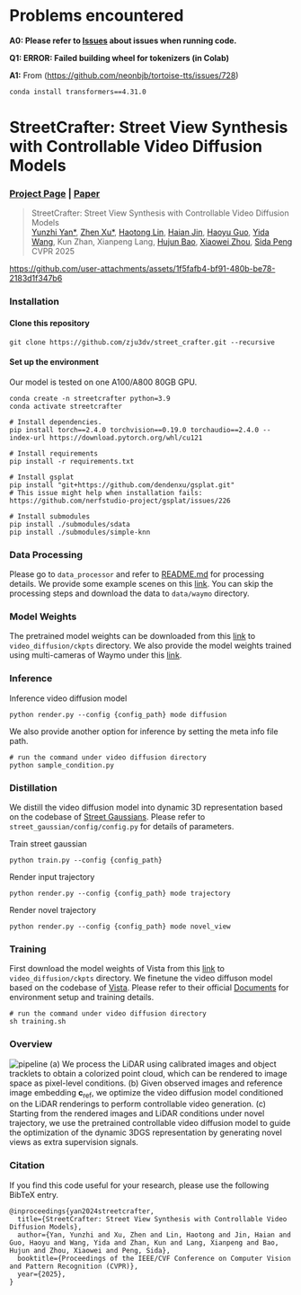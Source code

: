 # Problems encountered 

**A0: Please refer to [Issues](https://github.com/tianshapojun/street_crafter/blob/main/Issues.txt) about issues when running code.**

**Q1: ERROR: Failed building wheel for tokenizers (in Colab)**

**A1:** From (https://github.com/neonbjb/tortoise-tts/issues/728)
```
conda install transformers==4.31.0
```

# StreetCrafter: Street View Synthesis with Controllable Video Diffusion Models

### [Project Page](https://zju3dv.github.io/street_crafter) | [Paper](https://arxiv.org/abs/2412.13188)

> StreetCrafter: Street View Synthesis with Controllable Video Diffusion Models  
> [Yunzhi Yan*](https://yunzhiy.github.io/), [Zhen Xu*](https://zhenx.me/), [Haotong Lin](https://haotongl.github.io/), [Haian Jin](https://haian-jin.github.io/), [Haoyu Guo](https://github.com/ghy0324), [Yida Wang](https://wangyida.github.io/), Kun Zhan, Xianpeng Lang, [Hujun Bao](http://www.cad.zju.edu.cn/home/bao/), [Xiaowei Zhou](https://www.xzhou.me/), [Sida Peng](https://pengsida.net/)<br>
> CVPR 2025

https://github.com/user-attachments/assets/1f5fafb4-bf91-480b-be78-2183d1f347b6



### Installation

#### Clone this repository
```
git clone https://github.com/zju3dv/street_crafter.git --recursive
```

#### Set up the environment

Our model is tested on one A100/A800 80GB GPU.

```
conda create -n streetcrafter python=3.9
conda activate streetcrafter

# Install dependencies.
pip install torch==2.4.0 torchvision==0.19.0 torchaudio==2.4.0 --index-url https://download.pytorch.org/whl/cu121

# Install requirements
pip install -r requirements.txt 

# Install gsplat
pip install "git+https://github.com/dendenxu/gsplat.git" 
# This issue might help when installation fails: https://github.com/nerfstudio-project/gsplat/issues/226

# Install submodules
pip install ./submodules/sdata
pip install ./submodules/simple-knn
```


### Data Processing
Please go to `data_processor` and refer to [README.md](data_processor/README.md) for processing details.
We provide some example scenes on this [link](https://drive.google.com/drive/folders/1a9RirdkWONZ6DUNXEo_wUk-yefM5ryEd?usp=drive_link). You can skip the processing steps and download the data to `data/waymo` directory.


### Model Weights
The pretrained model weights can be downloaded from this [link](https://drive.google.com/file/d/1Qtdkm0wvIUSMWQMVldd-d16rHZsNFFt1/view?usp=drive_link) to `video_diffusion/ckpts` directory. We also provide the model weights trained using multi-cameras of Waymo under this [link](https://drive.google.com/file/d/1GUZw4s2-B9KmUWYNduHa-ur5kVciOyTI/view?usp=drive_link).


### Inference

Inference video diffusion model
```
python render.py --config {config_path} mode diffusion
```

We also provide another option for inference by setting the meta info file path.
```
# run the command under video diffusion directory
python sample_condition.py  
```

### Distillation

We distill the video diffusion model into dynamic 3D representation based on the codebase of [Street Gaussians](https://zju3dv.github.io/street_gaussians/). Please refer to `street_gaussian/config/config.py` for details of parameters.

Train street gaussian
```
python train.py --config {config_path} 
```

Render input trajectory
```
python render.py --config {config_path} mode trajectory
```

Render novel trajectory
```
python render.py --config {config_path} mode novel_view
```


### Training 
First download the model weights of Vista from this [link](https://drive.google.com/file/d/1bCM7XLDquRqnnpauQAK5j1jP-n0y1ama/view) to `video_diffusion/ckpts` directory. 
We finetune the video diffuson model based on the codebase of [Vista](https://opendrivelab.com/Vista/). Please refer to their official [Documents](video_diffusion/docs/) for environment setup and training details.
```
# run the command under video diffusion directory
sh training.sh
```



### Overview
![pipeline](assets/pipeline.png)
(a) We process the LiDAR using calibrated images and object tracklets to obtain a colorized point cloud, which can be rendered to image space as pixel-level conditions. 
(b) Given observed images and reference image embedding $\mathbf{c}_\text{ref}$, we optimize the video diffusion model conditioned on the LiDAR renderings to perform controllable video generation. 
(c) Starting from the rendered images and LiDAR conditions under novel trajectory, we use the pretrained controllable video diffusion model to guide the optimization of the dynamic 3DGS representation by generating novel views as extra supervision signals. 

### Citation

If you find this code useful for your research, please use the following BibTeX entry.

```
@inproceedings{yan2024streetcrafter,
  title={StreetCrafter: Street View Synthesis with Controllable Video Diffusion Models},
  author={Yan, Yunzhi and Xu, Zhen and Lin, Haotong and Jin, Haian and Guo, Haoyu and Wang, Yida and Zhan, Kun and Lang, Xianpeng and Bao, Hujun and Zhou, Xiaowei and Peng, Sida},
  booktitle={Proceedings of the IEEE/CVF Conference on Computer Vision and Pattern Recognition (CVPR)},
  year={2025},
}
```
